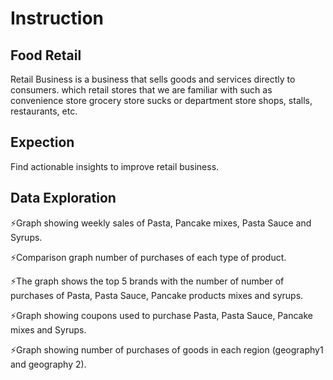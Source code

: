 # Instruction

## Food Retail
Retail Business is a business that sells goods and services directly to consumers. which retail stores that we are familiar with such as convenience store grocery store
sucks or department store shops, stalls, restaurants, etc.

## Expection
Find actionable insights to improve retail business.

## Data Exploration

⚡Graph showing weekly sales of Pasta, Pancake mixes, Pasta Sauce and Syrups.

⚡Comparison graph number of purchases of each type of product.

⚡The graph shows the top 5 brands with the number of number of purchases of Pasta, Pasta Sauce, Pancake products mixes and syrups.

⚡Graph showing coupons used to purchase Pasta, Pasta Sauce, Pancake mixes and Syrups.

⚡Graph showing number of purchases of goods in each region (geography1 and geography 2).

